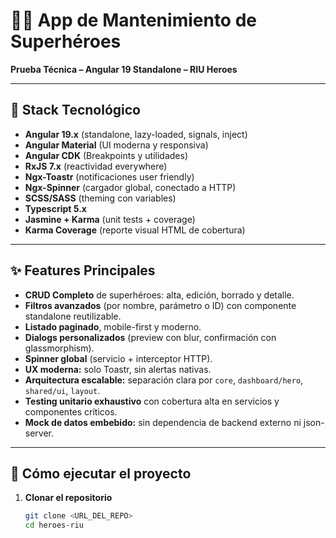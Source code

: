 # 🦸‍♂️ App de Mantenimiento de Superhéroes

**Prueba Técnica – Angular 19 Standalone – RIU Heroes**

---

## 🚀 Stack Tecnológico

- **Angular 19.x** (standalone, lazy-loaded, signals, inject)
- **Angular Material** (UI moderna y responsiva)
- **Angular CDK** (Breakpoints y utilidades)
- **RxJS 7.x** (reactividad everywhere)
- **Ngx-Toastr** (notificaciones user friendly)
- **Ngx-Spinner** (cargador global, conectado a HTTP)
- **SCSS/SASS** (theming con variables)
- **Typescript 5.x**
- **Jasmine + Karma** (unit tests + coverage)
- **Karma Coverage** (reporte visual HTML de cobertura)

---

## ✨ Features Principales

- **CRUD Completo** de superhéroes: alta, edición, borrado y detalle.
- **Filtros avanzados** (por nombre, parámetro o ID) con componente standalone reutilizable.
- **Listado paginado**, mobile-first y moderno.
- **Dialogs personalizados** (preview con blur, confirmación con glassmorphism).
- **Spinner global** (servicio + interceptor HTTP).
- **UX moderna:** solo Toastr, sin alertas nativas.
- **Arquitectura escalable:** separación clara por `core`, `dashboard/hero`, `shared/ui`, `layout`.
- **Testing unitario exhaustivo** con cobertura alta en servicios y componentes críticos.
- **Mock de datos embebido:** sin dependencia de backend externo ni json-server.

---

## 🚦 Cómo ejecutar el proyecto

1. **Clonar el repositorio**
   ```bash
   git clone <URL_DEL_REPO>
   cd heroes-riu
   ```
